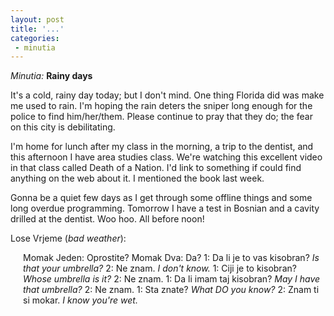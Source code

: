 ```yaml
---
layout: post
title: '...'
categories:
 - minutia
---
```


<i>Minutia:</i> <b>Rainy days</b>

It's a cold, rainy day today; but I don't mind. One thing Florida did was make me used to rain. I'm hoping the rain deters the sniper long enough for the police to find him/her/them. Please continue to pray that they do; the fear on this city is debilitating.

I'm home for lunch after my class in the morning, a trip to the dentist, and this afternoon I have area studies class. We're watching this excellent video in that class called Death of a Nation. I'd link to something if could find anything on the web about it. I mentioned the book last week.

Gonna be a quiet few days as I get through some offline things and some long overdue programming. Tomorrow I have a test in Bosnian and a cavity drilled at the dentist. Woo hoo. All before noon!

Lose Vrjeme (<i>bad weather</i>):<div style="margin-left: 20px;">
Momak Jeden: Oprostite?
Momak Dva: Da?
1: Da li je to vas kisobran?
<i>Is that your umbrella?</i>
2: Ne znam.
<i>I don't know.</i>
1: Ciji je to kisobran?
<i>Whose umbrella is it?</i>
2: Ne znam.
1: Da li imam taj kisobran?
<i>May I have that umbrella?</i>
2: Ne znam.
1: Sta znate?
<i>What DO you know?</i>
2: Znam ti si mokar.
<i>I know you're wet.</i></div>

